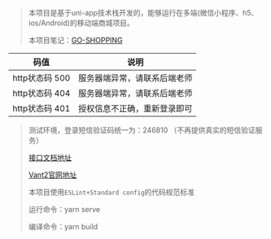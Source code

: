 > 本项目是基于uni-app技术栈开发的，能够运行在多端(微信小程序、h5、ios/Android)的移动端商城项目。
>
> 本项目笔记：[GO-SHOPPING](https://4rozen.github.io/2024/08/30/Go-shopping%E5%95%86%E5%9F%8E%E9%A1%B9%E7%9B%AE/)

| 码值           | 说明                         |
| -------------- | ---------------------------- |
| http状态码 500 | 服务器端异常，请联系后端老师 |
| http状态码 404 | 服务器端异常，请联系后端老师 |
| http状态码 401 | 授权信息不正确，重新登录即可 |

> 测试环境，登录短信验证码统一为：246810 （不再提供真实的短信验证服务）
>
> [接口文档地址](https://apifox.com/apidoc/shared-12ab6b18-adc2-444c-ad11-0e60f5693f66/doc-2221080)
>
> [Vant2官网地址](https://youzan.github.io/vant/v2/#/zh-CN/)
>
> 本项目使用`ESLint+Standard config`的代码规范标准
>
> 运行命令：yarn serve
>
> 编译命令：yarn build